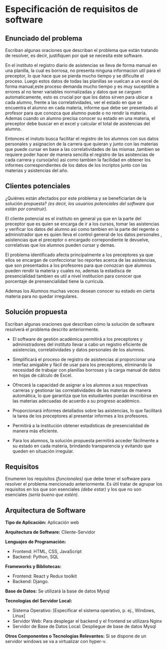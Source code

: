 # Especificación de requisitos de software

## Enunciado del problema

Escriban algunas oraciones que describan el problema que están tratando de resolver, es decir, justifiquen por qué se necesita este software.

En el instituto el registro diario de asistencias se lleva de forma manual en una planilla, la cual es 
borrosa, no presenta ninguna informacion util para el preceptor, lo que hace que se pierda mucho tiempo
y se dificulte el proceso. Luego estos datos de todas las planillas se vuelcan a un excel de forma
manual,este proceso demanda mucho tiempo y es muy suceptible a errores al no tener variables normalizadas y datos que se carguen automaticamente, esto es crucial por que los datos sirven para ubicar a cada alumno, frente a las correlatividades, ver el estado en que se encuentra el alumno en cada materia, informe que debe ser presentado al profesor para que conozca que alumno puede o no rendir la materia.
Ademas cuando un alumno precisa conocer su estado en una materia, el preceptor debe buscar en el excel 
y calcular el total de asistencias del alumno.

Entonces el instuto busca facilitar el registro de los alumnos con sus datos personales y asignacion de la carrera que quieran y junto con las materias que puede cursar en base a las correlatividades de las mismas ,tambien se requiere poder hacer de manera sencilla el registro de las asistencias de cada carrera y curso(año)  asi como tambien la facilidad en obtener los informes correspondientes de los datos de los incriptos junto con las materias y asistencias del año.

## Clientes potenciales
 
¿Quiénes están afectados por este problema y se beneficiarían de la solución propuesta? *(es decir, los usuarios potenciales del software que están por construir)*.

El cliente potencial es el instituto en general ya que en la parte del preceptor que es quien se encarga de ir a los cursos, tomar las asistencias y verificar los datos del alumno asi como tambien en la parte del regente o administrador que es quien lleva el control general de los datos personales , asistencias que el preceptor o encargado correpondiente le devuelve, correlativas que los alumnos pueden cursar y demas.

El problema identificado afecta principalmente a los preceptores ya que ellos se encargan de confeccionar lso reportes acerca de las asistencias, que son presentados a los profesores para que conozcan que alumnos pueden rendir la materia y cuales no, ademas la estadisca de presencialidad tambien es util a nivel institucion para conocer que porcentaje de prensencialidad tiene la curricula.

Ademas los Alumnos muchas veces desean conocer su estado en cierta materia 
para no quedar irregulares.

## Solución propuesta 

Escriban algunas oraciones que describan cómo la solución de software resolverá el problema descrito anteriormente.

- El software de gestión académica permitirá a los preceptores y administradores del instituto llevar a cabo un registro eficiente de asistencias, correlatividades y datos personales de los alumnos. 

- Simplificará el proceso de registro de asistencias al proporcionar una interfaz amigable y fácil de usar para los preceptores, eliminando la necesidad de trabajar con planillas borrosas y la carga manual de datos en hojas de cálculo de Excel.

- Ofrecerá la capacidad de asignar a los alumnos a sus respectivas carreras y gestionar las correlatividades de las materias de manera automática, lo que garantiza que los estudiantes puedan inscribirse en las materias adecuadas de acuerdo a su progreso académico. 

- Proporcionará informes detallados sobre las asistencias, lo que facilitará la tarea de los preceptores al presentar informes a los profesores.

- Permitirá a la institución obtener estadísticas de presencialidad de manera más eficiente.

- Para los alumnos, la solución propuesta permitirá acceder fácilmente a su estado en cada materia, brindando transparencia y evitando que queden en situación irregular.

## Requisitos

Enumeren los requisitos *(funcionales)* que debe tener el software para resolver el problema mencionado anteriormente. Es útil tratar de agrupar los requisitos en los que son esenciales *(debe estar)* y los que no son esenciales *(sería bueno que estén)*.
 
## Arquitectura de Software

**Tipo de Aplicación:** Aplicación web

**Arquitectura de Software:** Cliente-Servidor

**Lenguajes de Programación:** 
- Frontend: HTML, CSS, JavaScript
- Backend: Python, SQL

**Frameworks y Bibliotecas:**
- Frontend: React y Redux toolkit
- Backend: Django.

**Base de Datos:** Se utilizará la base de datos Mysql

**Tecnologías del Servidor Local:**
- Sistema Operativo: [Especificar el sistema operativo, p. ej., Windows, Linux]
- Servidor Web: Para desplegar el backend y el frontend se utilizara Nginx
- Servidor de Base de Datos Local: Despliegue de base de datos Mysql

**Otros Componentes o Tecnologías Relevantes:** Si se dispone de un servidor windows se va a virtualizar con hyper-v.

